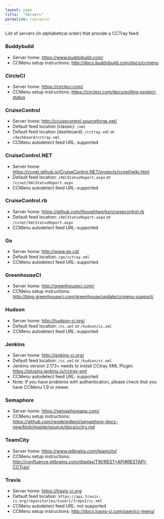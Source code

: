 ```yaml
---
layout: page
title:  "Servers"
permalink: /servers/
---
```


List of servers (in alphabetical order) that provide a CCTray feed:

### Buddybuild

* Server home: <https://www.buddybuild.com/>
* CCMenu setup instructions: <http://docs.buddybuild.com/docs/ccmenu>

### CircleCI

* Server home: <https://circleci.com/>
* CCMenu setup instructions: <https://circleci.com/docs/polling-project-status>

### CruiseControl

* Server home: <http://cruisecontrol.sourceforge.net/>
* Default feed location (classic): `/xml`
* Default feed location (dashboard): `/cctray.xml` or `/dashboard/cctray.xml`
* CCMenu autodetect feed URL: supported

### CruiseControl.NET

* Server home: <https://ccnet.github.io/CruiseControl.NET/projects/ccnet/wiki.html>
* Default feed location: `/XmlStatusReport.aspx` or `/ccnet/XmlStatusReport.aspx`
* CCMenu autodetect feed URL: supported

### CruiseControl.rb

* Server home: <https://github.com/thoughtworks/cruisecontrol.rb>
* Default feed location: `/XmlStatusReport.aspx` or `/ccnet/XmlStatusReport.aspx`
* CCMenu autodetect feed URL: supported

### Go

* Server home: <http://www.go.cd/>
* Default feed location: `/go/cctray.xml`
* CCMenu autodetect feed URL: supported

### GreenhouseCI

* Server home: <http://greenhouseci.com/>
* CCMenu setup instructions: <http://blog.greenhouseci.com/greenhouse/update/ccmenu-support/>

### Hudson

* Server home: <http://hudson-ci.org/>
* Default feed location: `/cc.xml` or `/hudson/cc.xml`
* CCMenu autodetect feed URL: supported

### Jenkins

* Server home: <http://jenkins-ci.org/>
* Default feed location: `/cc.xml` or `/hudson/cc.xml`
* Jenkins version 2.173+ needs to install CCtray XML Plugin: https://plugins.jenkins.io/cctray-xml
* CCMenu autodetect feed URL: supported
* Note: If you have problems with authentication, please check that you have CCMenu 1.9 or newer.

### Semaphore

* Server home: <https://semaphoreapp.com/>
* CCMenu setup instructions: <https://github.com/renderedtext/semaphore-docs-new/blob/master/source/docs/cctry.md>

### TeamCity

* Server home: <https://www.jetbrains.com/teamcity/>
* CCMenu setup instructions: <http://confluence.jetbrains.com/display/TW/REST+API#RESTAPI-CCTray/>

### Travis

* Server home: <https://travis-ci.org>
* Default feed location:  `https://api.travis-ci.org/repositories/{user}/{repo}/cc.xml`
* CCMenu autodetect feed URL: not supported
* CCMenu setup instructions: <http://docs.travis-ci.com/user/cc-menu/>
